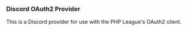 ### Discord OAuth2 Provider

This is a Discord provider for use with the PHP League's OAuth2 client.

